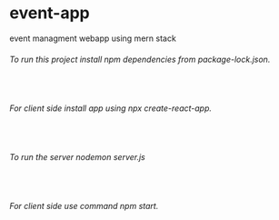 # event-app
event managment webapp using mern stack

<h6>To run this project install npm dependencies from package-lock.json.</h6><br>
<h6>For client side install app using npx create-react-app.</h6><br>
<h6>To run the server nodemon server.js</h6><br>
<h6>For client side use command npm start.</h6> 
